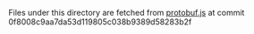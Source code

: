 Files under this directory are fetched from [protobuf.js](https://github.com/protobufjs/protobuf.js) at commit 0f8008c9aa7da53d119805c038b9389d58283b2f